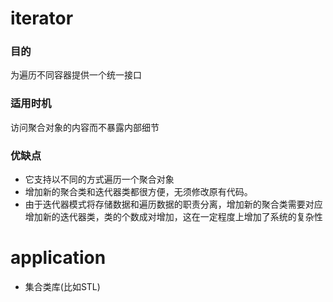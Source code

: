 # iterator
### 目的
为遍历不同容器提供一个统一接口
### 适用时机
访问聚合对象的内容而不暴露内部细节

### 优缺点
- 它支持以不同的方式遍历一个聚合对象
- 增加新的聚合类和迭代器类都很方便，无须修改原有代码。
- 由于迭代器模式将存储数据和遍历数据的职责分离，增加新的聚合类需要对应增加新的迭代器类，类的个数成对增加，这在一定程度上增加了系统的复杂性

# application
- 集合类库(比如STL)